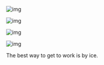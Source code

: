 ![img](blog_imgs/commute/frozenmad_isthmus_commute.jpg.png)

![img](blog_imgs/commute/ben_ski.jpg)

![img](blog_imgs/commute/ice.jpg)

![img](blog_imgs/commute/snowsun.jpg)

The best way to get to work is by ice.
